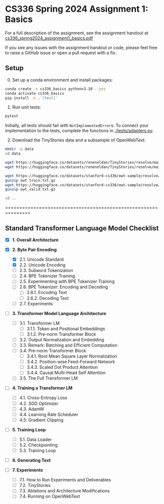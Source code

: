 # CS336 Spring 2024 Assignment 1: Basics

For a full description of the assignment, see the assignment handout at
[cs336_spring2024_assignment1_basics.pdf](./cs336_spring2024_assignment1_basics.pdf)

If you see any issues with the assignment handout or code, please feel free to
raise a GitHub issue or open a pull request with a fix.

## Setup

0. Set up a conda environment and install packages:

``` sh
conda create -n cs336_basics python=3.10 --yes
conda activate cs336_basics
pip install -e .'[test]'
```

1. Run unit tests:

``` sh
pytest
```

Initially, all tests should fail with `NotImplementedError`s.
To connect your implementation to the tests, complete the
functions in [./tests/adapters.py](./tests/adapters.py).

2. Download the TinyStories data and a subsample of OpenWebText:

``` sh
mkdir -p data
cd data

wget https://huggingface.co/datasets/roneneldan/TinyStories/resolve/main/TinyStoriesV2-GPT4-train.txt
wget https://huggingface.co/datasets/roneneldan/TinyStories/resolve/main/TinyStoriesV2-GPT4-valid.txt

wget https://huggingface.co/datasets/stanford-cs336/owt-sample/resolve/main/owt_train.txt.gz
gunzip owt_train.txt.gz
wget https://huggingface.co/datasets/stanford-cs336/owt-sample/resolve/main/owt_valid.txt.gz
gunzip owt_valid.txt.gz

cd ..
```

===============================================================
## Standard Transformer Language Model Checklist

- [x] **1. Overall Architecture**

- [x] **2. Byte Pair Encoding**
  - [x] 2.1. Unicode Standard
  - [x] 2.2. Unicode Encoding
  - [ ] 2.3. Subword Tokenization
  - [ ] 2.4. BPE Tokenizer Training
  - [ ] 2.5. Experimenting with BPE Tokenizer Training
  - [ ] 2.6. BPE Tokenizer: Encoding and Decoding
    - [ ] 2.6.1. Encoding Text
    - [ ] 2.6.2. Decoding Text
  - [ ] 2.7. Experiments

- [ ] **3. Transformer Model Language Architecture**
  - [ ] 3.1. Transformer LM
    - [ ] 3.1.1. Token and Positional Embeddings
    - [ ] 3.1.2. Pre-norm Transformer Block
  - [ ] 3.2. Output Normalization and Embedding
  - [ ] 3.3. Remark: Batching and Efficient Computation
  - [ ] 3.4. Pre-norm Transformer Block
    - [ ] 3.4.1. Root Mean Square Layer Normalization
    - [ ] 3.4.2. Position-wise Feed-Forward Network
    - [ ] 3.4.3. Scaled Dot Product Attention
    - [ ] 3.4.4. Causal Multi-Head Self Attention
  - [ ] 3.5. The Full Transformer LM

- [ ] **4. Training a Transformer LM**
  - [ ] 4.1. Cross-Entropy Loss
  - [ ] 4.2. SGD Optimizer
  - [ ] 4.3. AdamW
  - [ ] 4.4. Learning Rate Scheduler
  - [ ] 4.5. Gradient Clipping

- [ ] **5. Training Loop**
  - [ ] 5.1. Data Loader
  - [ ] 5.2. Checkpointing
  - [ ] 5.3. Training Loop

- [ ] **6. Generating Text**

- [ ] **7. Experiments**
  - [ ] 7.1. How to Run Experiments and Deliverables
  - [ ] 7.2. TinyStories
  - [ ] 7.3. Ablations and Architecture Modifications
  - [ ] 7.4. Running on OpenWebText